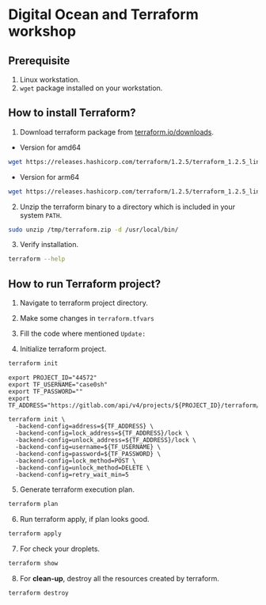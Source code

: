 # Digital Ocean and Terraform workshop 

## Prerequisite
1. Linux workstation.
2. `wget` package installed on your workstation.

## How to install Terraform?

1. Download terraform package from [terraform.io/downloads](ttps://terraform.io/downloads.html).
- Version  for amd64
```bash
wget https://releases.hashicorp.com/terraform/1.2.5/terraform_1.2.5_linux_amd64.zip -O /tmp/terraform.zip
```
- Version for arm64
```bash
wget https://releases.hashicorp.com/terraform/1.2.5/terraform_1.2.5_linux_arm64.zip -O /tmp/terraform.zip
```


2. Unzip the terraform binary to a directory which is included in your system `PATH`.
```bash
sudo unzip /tmp/terraform.zip -d /usr/local/bin/
```
3. Verify installation.
```bash
terraform --help
```


## How to run Terraform project?

1. Navigate to terraform project directory.

2. Make some changes in `terraform.tfvars`

3. Fill the code where mentioned `Update:`

4. Initialize terraform project.
```bash
terraform init
```
```
export PROJECT_ID="44572"
export TF_USERNAME="case0sh"
export TF_PASSWORD=""
export TF_ADDRESS="https://gitlab.com/api/v4/projects/${PROJECT_ID}/terraform/state/tf_state"

terraform init \
  -backend-config=address=${TF_ADDRESS} \
  -backend-config=lock_address=${TF_ADDRESS}/lock \
  -backend-config=unlock_address=${TF_ADDRESS}/lock \
  -backend-config=username=${TF_USERNAME} \
  -backend-config=password=${TF_PASSWORD} \
  -backend-config=lock_method=POST \
  -backend-config=unlock_method=DELETE \
  -backend-config=retry_wait_min=5
```
5. Generate terraform execution plan.
```bash
terraform plan
```

6. Run terraform apply, if plan looks good.
```bash
terraform apply
```

7. For check your droplets.
```bash
terraform show
```

8. For **clean-up**, destroy all the resources created by terraform.
```bash
terraform destroy
```
